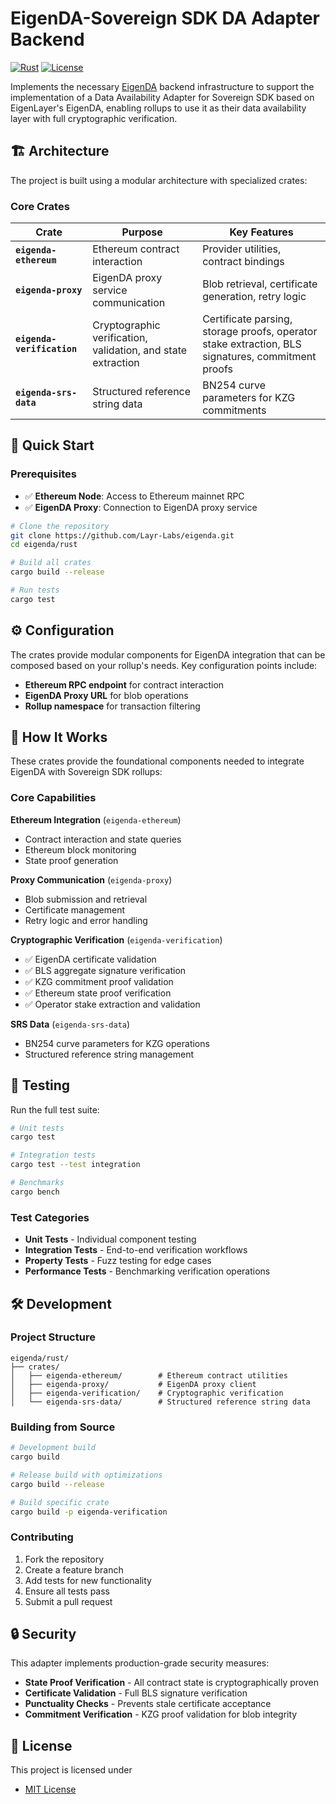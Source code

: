 # EigenDA-Sovereign SDK DA Adapter Backend

[![Rust](https://img.shields.io/badge/rust-1.88%2B-orange.svg)](https://www.rust-lang.org)
[![License](https://img.shields.io/badge/license-MIT%20OR%20Apache--2.0-blue.svg)](#license)

Implements the necessary [EigenDA](https://docs.eigencloud.xyz/products/eigenda/core-concepts/overview) backend infrastructure to support the implementation of a Data Availability Adapter for Sovereign SDK based on EigenLayer's EigenDA, enabling rollups to use it as their data availability layer with full cryptographic verification.

## 🏗️ Architecture

The project is built using a modular architecture with specialized crates:

### Core Crates

| Crate | Purpose | Key Features |
|-------|---------|--------------|
| **`eigenda-ethereum`** | Ethereum contract interaction | Provider utilities, contract bindings |
| **`eigenda-proxy`** | EigenDA proxy service communication | Blob retrieval, certificate generation, retry logic |
| **`eigenda-verification`** | Cryptographic verification, validation, and state extraction | Certificate parsing, storage proofs, operator stake extraction, BLS signatures, commitment proofs |
| **`eigenda-srs-data`** | Structured reference string data | BN254 curve parameters for KZG commitments |

## 🚀 Quick Start

### Prerequisites

- ✅ **Ethereum Node**: Access to Ethereum mainnet RPC
- ✅ **EigenDA Proxy**: Connection to EigenDA proxy service

```bash
# Clone the repository
git clone https://github.com/Layr-Labs/eigenda.git
cd eigenda/rust

# Build all crates
cargo build --release

# Run tests
cargo test
```

## ⚙️ Configuration

The crates provide modular components for EigenDA integration that can be composed based on your rollup's needs. Key configuration points include:

- **Ethereum RPC endpoint** for contract interaction
- **EigenDA Proxy URL** for blob operations
- **Rollup namespace** for transaction filtering

## 🔧 How It Works

These crates provide the foundational components needed to integrate EigenDA with Sovereign SDK rollups:

### Core Capabilities

**Ethereum Integration** (`eigenda-ethereum`)
- Contract interaction and state queries
- Ethereum block monitoring
- State proof generation

**Proxy Communication** (`eigenda-proxy`)
- Blob submission and retrieval
- Certificate management
- Retry logic and error handling

**Cryptographic Verification** (`eigenda-verification`)
- ✅ EigenDA certificate validation
- ✅ BLS aggregate signature verification
- ✅ KZG commitment proof validation
- ✅ Ethereum state proof verification
- ✅ Operator stake extraction and validation

**SRS Data** (`eigenda-srs-data`)
- BN254 curve parameters for KZG operations
- Structured reference string management

## 🧪 Testing

Run the full test suite:

```bash
# Unit tests
cargo test

# Integration tests
cargo test --test integration

# Benchmarks
cargo bench
```

### Test Categories

- **Unit Tests** - Individual component testing
- **Integration Tests** - End-to-end verification workflows
- **Property Tests** - Fuzz testing for edge cases
- **Performance Tests** - Benchmarking verification operations


## 🛠️ Development

### Project Structure

```
eigenda/rust/
├── crates/
│   ├── eigenda-ethereum/        # Ethereum contract utilities
│   ├── eigenda-proxy/           # EigenDA proxy client
│   ├── eigenda-verification/    # Cryptographic verification
│   └── eigenda-srs-data/        # Structured reference string data
```

### Building from Source

```bash
# Development build
cargo build

# Release build with optimizations
cargo build --release

# Build specific crate
cargo build -p eigenda-verification
```

### Contributing

1. Fork the repository
2. Create a feature branch
3. Add tests for new functionality  
4. Ensure all tests pass
5. Submit a pull request

## 🔒 Security

This adapter implements production-grade security measures:

- **State Proof Verification** - All contract state is cryptographically proven
- **Certificate Validation** - Full BLS signature verification
- **Punctuality Checks** - Prevents stale certificate acceptance
- **Commitment Verification** - KZG proof validation for blob integrity

## 📝 License

This project is licensed under

- [MIT License](LICENSE)
